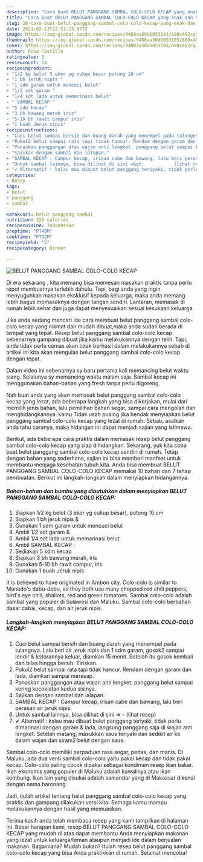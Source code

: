 ```yaml
---
description: "Cara buat BELUT PANGGANG SAMBAL COLO-COLO KECAP yang enak dan Mudah Dibuat"
title: "Cara buat BELUT PANGGANG SAMBAL COLO-COLO KECAP yang enak dan Mudah Dibuat"
slug: 26-cara-buat-belut-panggang-sambal-colo-colo-kecap-yang-enak-dan-mudah-dibuat
date: 2021-02-13T22:51:23.977Z
image: https://img-global.cpcdn.com/recipes/9408aa50d6053193/680x482cq70/belut-panggang-sambal-colo-colo-kecap-foto-resep-utama.jpg
thumbnail: https://img-global.cpcdn.com/recipes/9408aa50d6053193/680x482cq70/belut-panggang-sambal-colo-colo-kecap-foto-resep-utama.jpg
cover: https://img-global.cpcdn.com/recipes/9408aa50d6053193/680x482cq70/belut-panggang-sambal-colo-colo-kecap-foto-resep-utama.jpg
author: Rosa Castillo
ratingvalue: 3
reviewcount: 14
recipeingredient:
- "1/2 kg belut 3 ekor yg cukup besar potong 10 cm"
- "1 bh jeruk nipis "
- "1 sdm garam untuk mencuci belut"
- "1/2 sdt garam "
- "1/4 sdt lada untuk memarinasi belut"
- " SAMBAL KECAP "
- "5 sdm kecap"
- "3 bh bawang merah iris"
- "5-10 bh rawit campur iris"
- "1 buah Jeruk nipis"
recipeinstructions:
- "Cuci belut sampai bersih dan buang darah yang menempel pada tulangnya. Lalu beri air jeruk nipis dan 1 sdm garam, gosok2 sampai lendir &amp; kotorannya keluar, diamkan 15 menit. Setelah itu gosok kembali dan bilas hingga bersih. Tiriskan."
- "Pukul2 belut sampai rata tapi tidak hancur. Rendam dengan garam dan lada, diamkan sampai meresap."
- "Panaskan panggangan atau wajan anti lengket, panggang belut sampai kering kecoklatan kedua sisinya."
- "Sajikan dengan sambal dan lalapan."
- "SAMBAL KECAP : Campur kecap, irisan cabe dan bawang, lalu beri perasan air jeruk nipis."
- "Untuk sambal lainnya, bisa dilihat di sini =&gt;           (lihat resep)"
- "✔ Alternatif : kalau mau dibuat belut panggang teriyaki, tidak perlu dimarinasi dengan garam &amp; lada, langsung panggang saja di wajan anti lengket. Setelah matang, masukkan saus teriyaki dan sedikit air ke dalam wajan dan siram2 belut dengan saus."
categories:
- Resep
tags:
- belut
- panggang
- sambal

katakunci: belut panggang sambal 
nutrition: 239 calories
recipecuisine: Indonesian
preptime: "PT40M"
cooktime: "PT32M"
recipeyield: "2"
recipecategory: Dinner

---
```



![BELUT PANGGANG SAMBAL COLO-COLO KECAP](https://img-global.cpcdn.com/recipes/9408aa50d6053193/680x482cq70/belut-panggang-sambal-colo-colo-kecap-foto-resep-utama.jpg)

Di era  sekarang , kita memang bisa memesan masakan praktis tanpa perlu repot membuatnya terlebih dahulu. Tapi, bagi anda yang ingin menyuguhkan masakan eksklusif kepada keluarga, maka anda memang lebih bagus memasaknya dengan tangan sendiri. Lantaran, memasak di rumah lebih sehat dan juga dapat menyesuaikan sesuai kesukaan keluarga.

Jika anda sedang mencari ide cara membuat belut panggang sambal colo-colo kecap yang nikmat dan mudah dibuat,maka anda sudah berada di tempat yang tepat. Resep belut panggang sambal colo-colo kecap  sebenarnya gampang dibuat jika kamu melakukannya dengan teliti. Tapi, anda tidak perlu cemas akan tidak berhasil dalam melakukannya 
sebab di artikel ini kita akan mengulas belut panggang sambal colo-colo kecap dengan tepat.  

Dalam video ini sebenarnya sy baru pertama kali memancing belut waktu siang. Selalunya sy memancing waktu malam saja. Sambal kecap ini menggunakan bahan-bahan yang fresh tanpa perlu digoreng.

Nah buat anda yang akan memasak belut panggang sambal colo-colo kecap yang lezat, ada beberapa langkah yang bisa dikerjakan, mulai dari memilih jenis bahan, lalu pemilihan bahan segar, sampai cara mengolah dan menghidangkannya. kamu Tidak usah pusing jika hendak menyiapkan belut panggang sambal colo-colo kecap yang lezat di rumah. Sebab, asalkan anda  tahu caranya, maka hidangan ini dapat menjadi sajian yang istimewa.

Berikut, ada beberapa cara praktis  dalam memasak resep belut panggang sambal colo-colo kecap yang siap dihidangkan. Sekarang, yuk kita coba buat belut panggang sambal colo-colo kecap sendiri di rumah. Tetap dengan bahan yang sederhana, sajian ini bisa memberi manfaat untuk membantu menjaga kesehatan tubuh kita. Anda bisa membuat BELUT PANGGANG SAMBAL COLO-COLO KECAP memakai 10 bahan dan 7 tahap pembuatan. Berikut ini langkah-langkah dalam menyiapkan hidangannya.

<!--inarticleads1-->

##### Bahan-bahan dan bumbu yang dibutuhkan dalam menyiapkan BELUT PANGGANG SAMBAL COLO-COLO KECAP:

1. Siapkan 1/2 kg belut (3 ekor yg cukup besar), potong 10 cm
1. Siapkan 1 bh jeruk nipis &amp;
1. Gunakan 1 sdm garam untuk mencuci belut
1. Ambil 1/2 sdt garam &amp;
1. Ambil 1/4 sdt lada untuk memarinasi belut
1. Ambil  SAMBAL KECAP :
1. Sediakan 5 sdm kecap
1. Siapkan 3 bh bawang merah, iris
1. Gunakan 5-10 bh rawit campur, iris
1. Gunakan 1 buah Jeruk nipis


It is believed to have originated in Ambon city. Colo-colo is similar to Manado&#39;s dabu-dabu, as they both use many chopped red chili peppers, bird&#39;s eye chili, shallots, red and green tomatoes. Sambal colo-colo adalah sambal yang populer di Sulawesi dan Maluku. Sambal colo-colo berbahan dasar cabai, kecap, dan air jeruk nipis. 

<!--inarticleads2-->

##### Langkah-langkah menyiapkan BELUT PANGGANG SAMBAL COLO-COLO KECAP:

1. Cuci belut sampai bersih dan buang darah yang menempel pada tulangnya. Lalu beri air jeruk nipis dan 1 sdm garam, gosok2 sampai lendir &amp; kotorannya keluar, diamkan 15 menit. Setelah itu gosok kembali dan bilas hingga bersih. Tiriskan.
1. Pukul2 belut sampai rata tapi tidak hancur. Rendam dengan garam dan lada, diamkan sampai meresap.
1. Panaskan panggangan atau wajan anti lengket, panggang belut sampai kering kecoklatan kedua sisinya.
1. Sajikan dengan sambal dan lalapan.
1. SAMBAL KECAP : Campur kecap, irisan cabe dan bawang, lalu beri perasan air jeruk nipis.
1. Untuk sambal lainnya, bisa dilihat di sini =&gt; -           (lihat resep)
1. ✔ Alternatif : kalau mau dibuat belut panggang teriyaki, tidak perlu dimarinasi dengan garam &amp; lada, langsung panggang saja di wajan anti lengket. Setelah matang, masukkan saus teriyaki dan sedikit air ke dalam wajan dan siram2 belut dengan saus.


Sambal colo-colo memiliki perpaduan rasa segar, pedas, dan manis. Di Maluku, ada dua versi sambal colo-colo yaitu pakai kecap dan tidak pakai kecap. Colo-colo paling cocok dipakai sebagai kondimen resep ikan bakar. Ikan ekonomis yang populer di Maluku adalah kawalinya atau ikan kembung. Ikan lain yang disukai adalah samandar yang di Makassar dikenal dengan nama baronang. 

Jadi, itulah artikel tentang  belut panggang sambal colo-colo kecap  yang praktis dan gampang dilakukan versi kita. Semoga kamu mampu melakukannya dengan hasil yang memuaskan. 

Terima kasih anda telah membaca resep yang kami tampilkan di halaman ini. Besar harapan kami, resep  BELUT PANGGANG SAMBAL COLO-COLO KECAP yang mudah di atas dapat membantu Anda menyiapkan makanan yang lezat untuk keluarga/teman ataupun menjadi ide dalam berjualan makanan. Bagaimana? Mudah bukan? Itulah resep belut panggang sambal colo-colo kecap yang bisa Anda praktikkan di rumah. Selamat mencoba!

